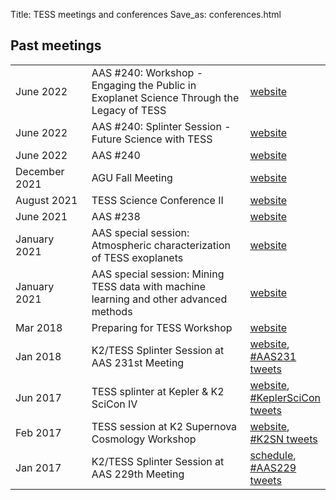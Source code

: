 Title: TESS meetings and conferences
Save_as: conferences.html

## Past meetings

<table class="table table-striped table-hover" style="max-width:55em;">



 <tr>
    <td style="width: 9em;">June 2022</td>
    <td style="width: 25em;">AAS #240: Workshop - Engaging the Public in Exoplanet Science Through the Legacy of TESS</a></td>
    <td><a
     href=''https://submissions.mirasmart.com/AAS240/itinerary/EventDetail.aspx?evt=6">website</a></td>
  </tr>

  <tr>
    <td style="width: 9em;">June 2022</td>
    <td style="width: 25em;">AAS #240: Splinter Session - Future Science with TESS</a></td>
    <td><a
     href=''https://submissions.mirasmart.com/AAS240/itinerary/EventDetail.aspx?evt=76">website</a></td>
  </tr>

  <tr>
    <td style="width: 9em;">June 2022</td>
    <td style="width: 25em;">AAS #240</a></td>
    <td><a
     href='https://aas.org/meetings/aas240'>website</a></td>
  </tr>
  
  <tr>
    <td style="width: 9em;">December 2021</td>
    <td style="width: 25em;">AGU Fall Meeting</a></td>
    <td><a
     href='https://www.agu.org/Fall-Meeting'>website</a></td>
  </tr>
  
   <tr>
    <td style="width: 9em;">August 2021</td>
    <td style="width: 25em;">TESS Science Conference II</a></td>
    <td><a
     href='https://tsc.mit.edu/2021/'>website</a></td>
  </tr>

   <tr>
    <td style="width: 9em;">June 2021</td>
    <td style="width: 25em;">AAS #238</a></td>
    <td><a
     href='https://aas.org/meetings/aas238'>website</a></td>
  </tr>

  <tr>
    <td style="width: 9em;">January 2021</td>
    <td style="width: 25em;">AAS special session: Atmospheric characterization of TESS exoplanets</a></td>
    <td><a
     href='https://aas.org/meetings/aas237'>website</a></td>
  </tr>


   <tr>
    <td style="width: 9em;">January 2021</td>
    <td style="width: 25em;">AAS special session: Mining TESS data with machine learning and other advanced methods</a></td>
    <td><a
     href='https://aas.org/meetings/aas237'>website</a></td>
  </tr>

  <tr>
    <td style="width: 9em;">Mar 2018</td>
    <td style="width: 25em;">Preparing for TESS Workshop</a></td>
    <td><a
    href='https://tess.ninja/one/'>website</a></td>
  </tr>


  <tr>
    <td style="width: 9em;">Jan 2018</td>
    <td style="width: 25em;">K2/TESS Splinter Session at AAS 231st Meeting</a></td>
    <td><a
    href='tess-team-at-aas-231.html'>website</a>, <a href="https://twitter.com/search?q=%23AAS231">#AAS231 tweets</a></td>
  </tr>

  <tr>
    <td style="width: 9em;">Jun 2017</td>
    <td style="width: 25em;">TESS splinter at Kepler &amp; K2 SciCon IV</a></td>
    <td><a
    href='https://keplerscience.arc.nasa.gov/scicon4'>website</a>, <a href="https://twitter.com/search?q=%23KeplerSciCon">#KeplerSciCon tweets</a></td>
  </tr>

 <!-- <tr>
    <td style="width: 9em;">Jun 2017</td>
    <td style="width: 25em;">TESS at AAS 230th Meeting</td>
    <td><a
    href='https://aas.org/meetings/aas230'>schedule</a>,
    <a href="https://twitter.com/search?q=%23AAS230">#AAS230 tweets</a></td>
  </tr> -->

  <tr>
    <td style="width: 9em;">Feb 2017</td>
    <td style="width: 25em;">TESS session at K2 Supernova Cosmology Workshop</td>
    <td><a href='https://keplerscience.arc.nasa.gov/supernova-experiment/#k2-supernova-workshop'>website</a>, <a href="https://twitter.com/search?q=%23K2SN">#K2SN tweets</a></td>
    </tr>
    
  <tr>
    <td style="width: 9em;">Jan 2017</td>
    <td style="width: 25em;">K2/TESS Splinter Session at AAS 229th Meeting</td>
    <td><a
    href='https://keplerscience.arc.nasa.gov/k2-tess-splinter-session-at-aas229-on-4-jan-2017.html'>schedule</a>,
    <a href="https://twitter.com/search?q=%23AAS229">#AAS229 tweets</a></td>
  </tr>

 

</table>
